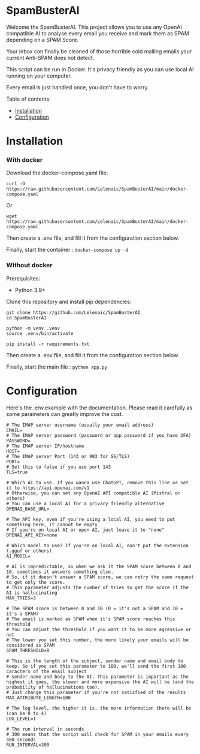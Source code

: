 # SpamBusterAI
Welcome the SpamBusterAI. This project allows you to use any OpenAI compatible AI to analyse every email you receive and mark them as SPAM depending on a SPAM Score.

Your inbox can finally be cleaned of those horrible cold mailing emails your current Anti-SPAM does not detect.

This script can be run in Docker. It's privacy friendly as you can use local AI running on your computer.

Every email is just handled once, you don't have to worry.

Table of contents:
- [Installation](#installation)
- [Configuration](#configuration)



# Installation

### With docker

Download the docker-compose.yaml file:

`curl -O https://raw.githubusercontent.com/Lelenaic/SpamBusterAI/main/docker-compose.yaml`

Or

`wget https://raw.githubusercontent.com/Lelenaic/SpamBusterAI/main/docker-compose.yaml`

Then create a .env file, and fill it from the configuration section below.

Finally, start the container : `docker-compose up -d`


### Without docker
Prerequisites:
- Python 3.9+

Clone this repository and install pip dependencies:
```
git clone https://github.com/Lelenaic/SpamBusterAI
cd SpamBusterAI

python -m venv .venv
source .venv/bin/activate

pip install -r requirements.txt
```

Then create a .env file, and fill it from the configuration section below.

Finally, start the main file : `python app.py`


# Configuration

Here's the .env.example with the documentation. Please read it carefully as some parameters can greatly improve the cost.

```
# The IMAP server username (usually your email address)
EMAIL=
# The IMAP server password (password or app password if you have 2FA)
PASSWORD=
# The IMAP server IP/hostname
HOST=
# The IMAP server Port (143 or 993 for SS/TLS)
PORT=
# Set this to false if you use port 143
TLS=true

# Which AI to use. If you wanna use ChatGPT, remove this line or set it to https://api.openai.com/v1
# Otherwise, you can set any OpenAI API compatible AI (Mistral or others)
# You can use a local AI for a privacy friendly alternative
OPENAI_BASE_URL=

# The API key, even if you're using a local AI, you need to put something here, it cannot be empty
# If you're on local AI or open AI, just leave it to "none"
OPENAI_API_KEY=none

# Which model to use? If you're on local AI, don't put the extension (.gguf or others)
AI_MODEL=

# AI is impredictable, so when we ask it the SPAM score between 0 and 10, sometimes it answers something else.
# So, if it doesn't answer a SPAM score, we can retry the same request to get only the score.
# This parameter adjusts the number of tries to get the score if the AI is hallucinating
MAX_TRIES=3

# The SPAM score is between 0 and 10 (0 = it's not a SPAM and 10 = it's a SPAM)
# The email is marked as SPAM when it's SPAM score reaches this threshold
# You can adjust the threshold if you want it to be more agressive or not
# The lower you set this number, the more likely your emails will be considered as SPAM
SPAM_THRESHOLD=8

# This is the length of the subject, sender name and email body to keep. So if you set this parameter to 100, we'll send the first 100 caracters of the email subject
# sender name and body to the AI. This parameter is important as the highest it goes, the slower and more expensive the AI will be (and the probability of hallucinations too).
# Just change this parameter if you're not satisfied of the results
MAX_ATTRIBUTE_LENGTH=100

# The log level, the higher it is, the more information there will be (can be 0 to 4)
LOG_LEVEL=1

# The run interval in seconds
# 300 means that the script will check for SPAM in your emails every 300 seconds
RUN_INTERVAL=300
```
